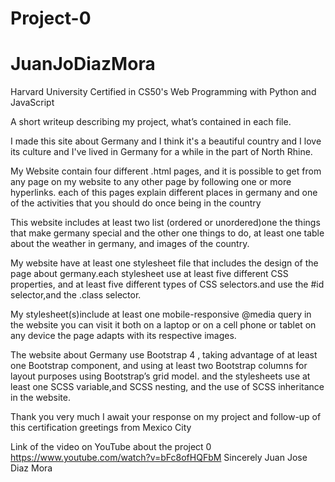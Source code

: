 # Project-0 
# JuanJoDiazMora
Harvard University Certified in CS50's Web Programming with Python and JavaScript

A short writeup describing my project, what’s contained in each file.

I made this site about Germany and I think it's a beautiful country and I love its culture and I've lived in Germany for a while in the part of North Rhine.

My Website contain four different .html pages, and it is possible to get from any page on my website to any other page by following one or more hyperlinks.
each of this pages explain different places in germany and one of the activities that you should do once being in the country

This website includes at least two list (ordered or unordered)one the things that make germany special and the other one things to do, at least one table about the weather in germany, and images of the country.

My website have at least one stylesheet file that includes the design of the page about germany.each stylesheet use at least five 
different CSS properties, and at least five different types of CSS selectors.and use the #id selector,and the .class selector.

My stylesheet(s)include at least one mobile-responsive @media query in the website you can visit it both on a laptop or on a cell phone or tablet on any device the page adapts with its respective images.

The website about Germany use Bootstrap 4 , taking advantage of at least one Bootstrap component, and using at least two Bootstrap columns for layout purposes using Bootstrap’s grid model.
and the stylesheets use at least one SCSS variable,and SCSS nesting, and the use of SCSS inheritance in the website.

Thank you very much I await your response on my project and follow-up of this certification greetings from Mexico City

Link of the video on YouTube about the project 0
https://www.youtube.com/watch?v=bFc8ofHQFbM
Sincerely
Juan Jose Diaz Mora
